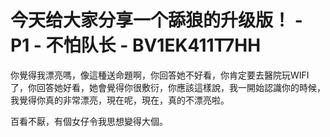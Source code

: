 # 今天给大家分享一个舔狼的升级版！ - P1 - 不怕队长 - BV1EK411T7HH

你覺得我漂亮嗎，像這種送命題啊，你回答她不好看，你肯定要去醫院玩WIFI了，你回答她好看，她會覺得你很敷衍，你應該這樣說，我一開始認識你的時候，我覺得你真的非常漂亮，現在呢，現在，真的不漂亮啦。

百看不厭，有個女仔令我思想變得大個。